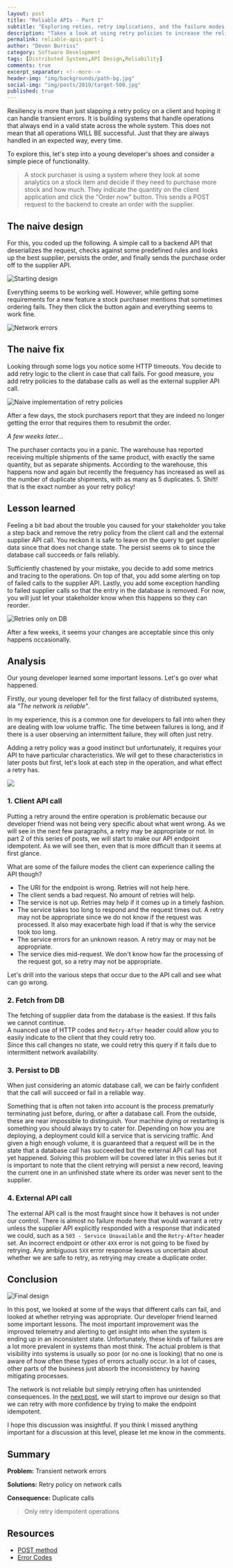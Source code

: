 ```yaml
---
layout: post
title: "Reliable APIs - Part 1"
subtitle: "Exploring reties, retry implications, and the failure modes they are appropriate for"
description: "Takes a look at using retry policies to increase the reliability of calls to APIs as well as the endpoint internals. This post looks at how retry-policies can go wrong and walks through analysing for proper use."
permalink: reliable-apis-part-1
author: "Devon Burriss"
category: Software Development
tags: [Distributed Systems,API Design,Reliability]
comments: true
excerpt_separator: <!--more-->
header-img: "img/backgrounds/path-bg.jpg"
social-img: "img/posts/2019/target-500.jpg"
published: true
---
```

Resiliency is more than just slapping a retry policy on a client and hoping it can handle transient errors. It is building systems that handle operations that always end in a valid state across the whole system. This does not mean that all operations WILL BE successful. Just that they are always handled in an expected way, every time.
<!--more-->
To explore this, let's step into a young developer's shoes and consider a simple piece of functionality. 

> A stock purchaser is using a system where they look at some analytics on a stock item and decide if they need to purchase more stock and how much. They indicate the quantity on the client application and click the "Order now" button. This sends a POST request to the backend to create an order with the supplier.

## The naive design

For this, you coded up the following. A simple call to a backend API that deserializes the request, checks against some predefined rules and looks up the best supplier, persists the order, and finally sends the purchase order off to the supplier API.

![Starting design](../img/posts/2021/2021-08-18-06-04-52.png)

Everything seems to be working well. However, while getting some requirements for a new feature a stock purchaser mentions that sometimes ordering fails. They then click the button again and everything seems to work fine. 

![Network errors](../img/posts/2021/2021-08-18-06-14-00.png)

## The naive fix

Looking through some logs you notice some HTTP timeouts. You decide to add retry logic to the client in case that call fails. For good measure, you add retry policies to the database calls as well as the external supplier API call.

![Naive implementation of retry policies](../img/posts/2021/2021-08-20-07-35-45.png)

After a few days, the stock purchasers report that they are indeed no longer getting the error that requires them to resubmit the order.

*A few weeks later...*

The purchaser contacts you in a panic. The warehouse has reported receiving multiple shipments of the same product, with exactly the same quantity, but as separate shipments. According to the warehouse, this happens now and again but recently the frequency has increased as well as the number of duplicate shipments, with as many as 5 duplicates. 5. Shi!t! that is the exact number as your retry policy!

## Lesson learned

Feeling a bit bad about the trouble you caused for your stakeholder you take a step back and remove the retry policy from the client call and the external supplier API call. You reckon it is safe to leave on the query to get supplier data since that does not change state. The persist seems ok to since the database call succeeds or fails reliably.

Sufficiently chastened by your mistake, you decide to add some metrics and tracing to the operations. On top of that, you add some alerting on top of failed calls to the supplier API. Lastly, you add some exception handling to failed supplier calls so that the entry in the database is removed. For now, you will just let your stakeholder know when this happens so they can reorder.

![Retries only on DB](../img/posts/2021/2021-08-22-10-34-49.png)

After a few weeks, it seems your changes are acceptable since this only happens occasionally.

## Analysis

Our young developer learned some important lessons. Let's go over what happened.

Firstly, our young developer fell for the first fallacy of distributed systems, ala *"The network is reliable"*.

In my experience, this is a common one for developers to fall into when they are dealing with low volume traffic. The time between failures is long, and if there is a user observing an intermittent failure, they will often just retry.

Adding a retry policy was a good instinct but unfortunately, it requires your API to have particular characteristics. We will get to these characteristics in later posts but first, let's look at each step in the operation, and what effect a retry has.

[![](https://mermaid.ink/img/eyJjb2RlIjoic2VxdWVuY2VEaWFncmFtXG4gICAgbG9vcCAxLiBDbGllbnQgQVBJIGNhbGxcbiAgICAgICAgQ2xpZW50LT4-K0FQSTogQ3JlYXRlIG9yZGVyIHJlcXVlc3RcbiAgICAgICAgXG4gICAgICAgIGxvb3AgMi4gRmV0Y2ggZnJvbSBEQlxuICAgICAgICBBUEktPj5EYXRhYmFzZTogRmV0Y2ggc3VwcGxpZXIgZGF0YVxuICAgICAgICBlbmRcbiAgICAgICAgXG4gICAgICAgIGxvb3AgMy4gUGVyc2lzdCB0byBEQlxuICAgICAgICBBUEktPj5EYXRhYmFzZTogUGVyc2lzdCBPcmRlclxuICAgICAgICBlbmRcbiAgICAgICAgXG4gICAgICAgIGxvb3AgNC4gRXh0ZXJuYWwgQVBJIGNhbGxcbiAgICAgICAgQVBJLS0-PlN1cHBsaWVyIEFQSTogQ3JlYXRlIG9yZGVyIGF0IHN1cHBsaWVyXG4gICAgICAgIGVuZFxuXG4gICAgICAgIEFQSS0tPj4tQ2xpZW50OiBPcmRlciBjcmVhdGVkIHJlc3BvbnNlXG4gICAgZW5kIiwibWVybWFpZCI6eyJ0aGVtZSI6ImRlZmF1bHQifSwidXBkYXRlRWRpdG9yIjpmYWxzZSwiYXV0b1N5bmMiOnRydWUsInVwZGF0ZURpYWdyYW0iOmZhbHNlfQ)](https://mermaid-js.github.io/mermaid-live-editor/edit/##eyJjb2RlIjoic2VxdWVuY2VEaWFncmFtXG4gICAgbG9vcCAxLiBDbGllbnQgQVBJIGNhbGxcbiAgICAgICAgQ2xpZW50LT4-K0FQSTogQ3JlYXRlIG9yZGVyIHJlcXVlc3RcbiAgICAgICAgXG4gICAgICAgIGxvb3AgMi4gRmV0Y2ggZnJvbSBEQlxuICAgICAgICBBUEktPj5EYXRhYmFzZTogRmV0Y2ggc3VwcGxpZXIgZGF0YVxuICAgICAgICBlbmRcbiAgICAgICAgXG4gICAgICAgIGxvb3AgMy4gUGVyc2lzdCB0byBEXG4gICAgICAgIEFQSS0-PkRhdGFiYXNlOiBQZXJzaXN0IE9yZGVyXG4gICAgICAgIGVuZFxuICAgICAgICBcbiAgICAgICAgbG9vcCA0LiBFeHRlcm5hbCBBUEkgY2FsbFxuICAgICAgICBBUEktLT4-U3VwcGxpZXIgQVBJOiBDcmVhdGUgb3JkZXIgYXQgc3VwcGxpZXJcbiAgICAgICAgZW5kXG5cbiAgICAgICAgQVBJLS0-Pi1DbGllbnQ6IE9yZGVyIGNyZWF0ZWQgcmVzcGmplex9uc2VcbiAgICBlbmQiLCJtZXJtYWlkIjoie1xuICBcInRoZW1lXCI6IFwiZGVmYXVsdFwiXG59IiwidXBkYXRlRWRpdG9yIjpmYWxzZSwiYXV0b1N5bmMiOnRydWUsInVwZGF0ZURpYWdyYW0iOmZhbHNlfQ)

### 1. Client API call

Putting a retry around the entire operation is problematic because our developer friend was not being very specific about what went wrong. As we will see in the next few paragraphs, a retry may be appropriate or not. In part 2 of this series of posts, we will start to make our API endpoint idempotent. As we will see then, even that is more difficult than it seems at first glance. 

What are some of the failure modes the client can experience calling the API though?

- The URI for the endpoint is wrong. Retries will not help here.
- The client sends a bad request. No amount of retries will help.
- The service is not up. Retries may help if it comes up in a timely fashion.
- The service takes too long to respond and the request times out. A retry may not be appropriate since we do not know if the request was processed. It also may exacerbate high load if that is why the service took too long.
- The service errors for an unknown reason. A retry may or may not be appropriate.
- The service dies mid-request. We don't know how far the processing of the request got, so a retry may not be appropriate.

Let's drill into the various steps that occur due to the API call and see what can go wrong.

### 2. Fetch from DB

The fetching of supplier data from the database is the easiest. If this fails we cannot continue.  
A nuanced use of HTTP codes and `Retry-After` header could allow you to easily indicate to the client that they could retry too.  
Since this call changes no state, we could retry this query if it fails due to intermittent network availability.

### 3. Persist to DB

When just considering an atomic database call, we can be fairly confident that the call will succeed or fail in a reliable way.

Something that is often not taken into account is the process prematurly terminating just before, during, or after a database call. From the outside, these are near impossible to distinguish. Your machine dying or restarting is something you should always try to cater for. Depending on how you are deploying, a deployment could kill a service that is servicing traffic. And given a high enough volume, it is guaranteed that a request will be in the state that a database call has succeeded but the external API call has not yet happened. Solving this problem will be covered later in this series but it is important to note that the client retrying will persist a new record, leaving the current one in an unfinished state where its order was never sent to the supplier.

### 4. External API call

The external API call is the most fraught since how it behaves is not under our control. There is almost no failure mode here that would warrant a retry unless the supplier API explicitly responded with a response that indicated we could, such as a `503 - Service Unavailable` and the `Retry-After` header set. An incorrect endpoint or other `4XX` error is not going to be fixed by retrying. Any ambiguous `5XX` error response leaves us uncertain about whether we are safe to retry, as retrying may create a duplicate order.

## Conclusion

![Final design](../img/posts/2021/2021-08-22-10-38-55.png)

In this post, we looked at some of the ways that different calls can fail, and looked at whether retrying was appropriate. Our developer friend learned some important lessons. The most important improvement was the improved telemetry and alerting to get insight into when the system is ending up in an inconsistent state. Unfortunately, these kinds of failures are a lot more prevalent in systems than most think. The actual problem is that visibility into systems is usually so poor (or no one is looking) that no one is aware of how often these types of errors actually occur. In a lot of cases, other parts of the business just absorb the inconsistency by having mitigating processes.

The network is not reliable but simply retrying often has unintended consequences. In the [next post](/reliable-apis-part-2), we will start to improve our design so that we can retry with more confidence by trying to make the endpoint idempotent.

I hope this discussion was insightful. If you think I missed anything important for a discussion at this level, please let me know in the comments.

## Summary

**Problem:** Transient network errors

**Solutions:** Retry policy on network calls

**Consequence:** Duplicate calls

> Only retry idempotent operations

## Resources

- [POST method](https://datatracker.ietf.org/doc/html/rfc7231#section-4.3.3)
- [Error Codes](https://datatracker.ietf.org/doc/html/rfc7231#section-6.6)
